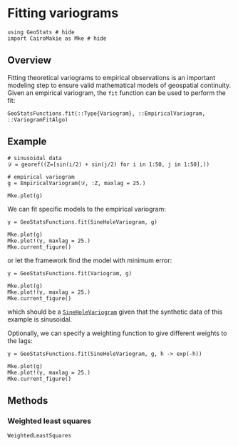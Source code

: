 # Fitting variograms

```@example variofit
using GeoStats # hide
import CairoMakie as Mke # hide
```

## Overview

Fitting theoretical variograms to empirical observations is an important
modeling step to ensure valid mathematical models of geospatial continuity.
Given an empirical variogram, the `fit` function can be used to perform the fit:

```@docs
GeoStatsFunctions.fit(::Type{Variogram}, ::EmpiricalVariogram, ::VariogramFitAlgo)
```

## Example

```@example variofit
# sinusoidal data
𝒟 = georef((Z=[sin(i/2) + sin(j/2) for i in 1:50, j in 1:50],))

# empirical variogram
g = EmpiricalVariogram(𝒟, :Z, maxlag = 25.)

Mke.plot(g)
```

We can fit specific models to the empirical variogram:

```@example variofit
γ = GeoStatsFunctions.fit(SineHoleVariogram, g)

Mke.plot(g)
Mke.plot!(γ, maxlag = 25.)
Mke.current_figure()
```

or let the framework find the model with minimum error:

```@example variofit
γ = GeoStatsFunctions.fit(Variogram, g)

Mke.plot(g)
Mke.plot!(γ, maxlag = 25.)
Mke.current_figure()
```

which should be a [`SineHoleVariogram`](@ref) given that the synthetic data
of this example is sinusoidal.

Optionally, we can specify a weighting function to give different weights to the lags:

```@example variofit
γ = GeoStatsFunctions.fit(SineHoleVariogram, g, h -> exp(-h))

Mke.plot(g)
Mke.plot!(γ, maxlag = 25.)
Mke.current_figure()
```

## Methods

### Weighted least squares

```@docs
WeightedLeastSquares
```
